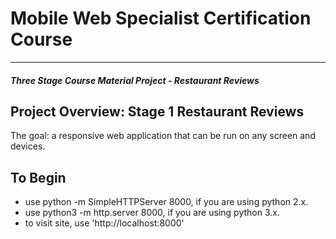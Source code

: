 # Mobile Web Specialist Certification Course
---
#### _Three Stage Course Material Project - Restaurant Reviews_

## Project Overview: Stage 1 Restaurant Reviews

The goal: a responsive web application that can be run on any screen and devices.

## To Begin
* use python -m SimpleHTTPServer 8000, if you are using python 2.x.
* use python3 -m http.server 8000, if you are using python 3.x.
* to visit site, use 'http://localhost:8000'